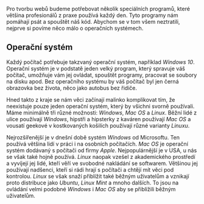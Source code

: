 Pro tvorbu webů budeme potřebovat několik speciálních programů, které většina profesionálů z praxe používá každý den. Tyto programy nám pomáhají psát a spouštět náš kód. Abychom se v tom všem neztratili, nejprve si povíme něco málo o operačních systémech.

## Operační systém

Každý počítač potřebuje takzvaný operační systém, například _Windows 10_. Operační systém je v podstatě jeden velký program, který spravuje váš počítač, umožňuje vám jej ovládat, spouštět programy, pracovat se soubory na disku apod. Bez operačního systému by váš počítač byl jen černá obrazovka bez života, něco jako autobus bez řidiče.

Hned takto z kraje se nám věci začínají malinko komplikovat tím, že neexistuje pouze jeden operační systém, který by všichni svorně používali. Máme minimálně tři různé možnosti: _Windows_, _Mac OS_ a _Linux_. Běžní lidé z ulice používají _Windows_, hipstři a hipsterky z kaváren používají _Mac OS_ a vousatí geekové v kostkovaných košilích používají různé varianty _Linuxu_.

Nejrozšířenější je v dnešní době systém _Windows_ od Microsoftu. Ten používá většina lidí v práci i na osobních počítačích. _Mac OS_ je operační systém dodávaný s počítači od firmy _Apple_. Nejpopulárnější je v USA, u nás se však také hojně používá. _Linux_ naopak vzešel z akademického prostředí a vyvíjejí jej lidé, kteří věří ve svobodné nakládání se softwarem. Většinou jej používají nadšenci, kteří si rádi hrají s počítači a chtějí mít věci pod kontrolou. _Linux_ se však snaží přiblížit také běžným uživatelům a vznikají proto distribuce jako _Ubuntu_, _Linux Mint_ a mnoho dalších. To jsou na ovládání velmi podobné _Windows_ i _Mac OS_ aby se přiblížili běžným uživatelům.
